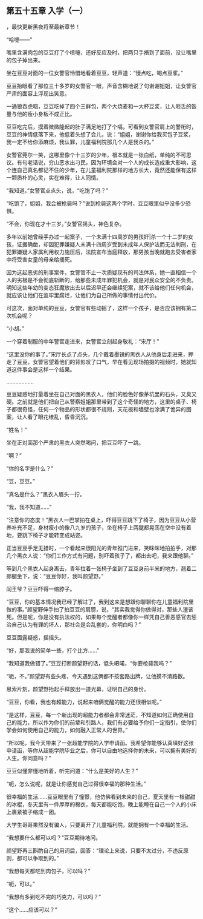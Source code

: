 ## 第五十五章 入学（一）
，最快更新黑夜将至最新章节！

“哈嚏――”

嘴里含满肉包的豆豆打了个喷嚏，还好反应及时，把两只手捂到了面前，没让嘴里的包子掉出来。

坐在豆豆对面的一位女警官怜惜地看着豆豆，轻声道：“慢点吃，喝点豆浆。”

豆豆抬眼看了那位三十多岁的女警官一眼，声音含糊地说了句谢谢姐姐，让女警官严肃的面容上浮现出笑意。

一通狼吞虎咽，豆豆吃掉了四个三鲜包，两个大烧麦和一大杯豆浆，让人咂舌的饭量与他的瘦小身板不成正比。

豆豆吃完后，摸着微微隆起的肚子满足地打了个嗝，可看到女警官肩上的警衔时，豆豆的神情低落下来，他低着头想了会儿，说：“姐姐，谢谢你给我买包子豆浆，我一定不给你添麻烦，我认罪，儿童福利院那几个人是我杀的。”

女警官莞尔一笑，这哪里像个十三岁的少年，根本就是一张白纸，单纯的不可思议。有句老话说，穷山恶水出刁民，因为环境会对一个人的成长造成重大影响，这个连自己真名都记不住的少年，在儿童福利院那样的地方长大，竟然还能保有这样一颗质朴的心灵，实在难得，让人同情。

“我知道。”女警官点点头，说，“吃饱了吗？”

“吃饱了，姐姐，我会被枪毙吗？”说到枪毙这两个字时，豆豆眼里似乎没多少恐惧。

“不会，你现在才十三岁。”女警官摇头，神色复杂。

多年以前她曾经手办过一起案子，一个未满十四周岁的男孩奸|杀一个十二岁的女孩，证据确凿，却因犯罪嫌疑人未满十四周岁受到未成年人保护法而无法判刑，在犯罪嫌疑人家属利用权力施压后，法院宣布当庭释放，那男孩当晚就跑去受害者家中将受害女童的母亲给捅死。

因为这起恶劣的刑事案件，女警官不止一次质疑现有的司法体系，她一直相信一个人的劣根是不会彻底斩断的，给那些未成年罪犯机会，就是对民众安全的不负责。明知这些年幼的变态狂魔放出去以后迟早还会继续犯案，就不该给他们任何机会，就应该让他们在监牢里腐烂，让他们为自己所做的事情付出代价。

可这次，面对单纯的豆豆，女警官有些动摇了，这样一个孩子，是否应该拥有第二次机会呢？

“小胡。”

一个穿着制服的中年警官走进来，女警官立刻起身敬礼：“宋厅！”

“这里没你的事了。”宋厅长点了点头，几个戴着墨镜的黑衣人从他身后走进来，押走了豆豆，女警官望着他们的背影叹了口气，早在看见现场拍摄的视频时，她就知道这件事会是这样一个结果。

………………

豆豆疑惑地打量着坐在自己对面的黑衣人，他们的脸色好像茅坑里的石头，又臭又硬。之前就是他们把自己从警察姐姐那里带到了这个奇怪的地方，这里的桌子、椅子都很奇怪，任何一个物品的形状都很不规则，天花板和墙壁也涂满了诡异的图案，让人看了眼花缭乱，昏昏沉沉。

“姓名！”

坐在正对面那个严肃的黑衣人突然喝问，把豆豆吓了一跳。

“啊？”

“你的名字是什么？”

“豆，豆豆。”

“真名是什么？”黑衣人眉头一拧。

“我，我不知道……”

“注意你的态度！”黑衣人一巴掌拍在桌上，吓得豆豆跳下了椅子，因为豆豆从小营养补充不足，身材瘦小的像八九岁的孩子，坐在椅子上两腿都晃荡在空中没有着地，要跳下椅子才能转变成站姿。

正当豆豆手足无措时，一个看起来很阳光的青年推门进来，笑眯眯地拍拍手，对那几个黑衣人说：“你们工作方式有问题，别吓着孩子了，都出去吧，我来跟他聊。”

等到几个黑衣人起身离去，青年拉着一张椅子坐到了豆豆身前半米的地方，翘着二郎腿坐下，说：“豆豆你好，我叫颜望野。”

阎王爷？豆豆吓得一缩脖子。

“豆豆，你的基本情况我已经了解过了，我到这来是想跟你聊聊你在儿童福利院里做的事。”颜望野伸手拍了拍豆豆的肩膀，说，“其实我觉得你做得对，那些人渣该死。但是呢，你是没有执法权的，如果每个觉醒者都像你一样凭自己善恶感官去惩治自己认为有罪的坏人，那社会是会乱套的，你明白吗？”

豆豆面露疑惑，摇摇头。

“好，那我说的简单一些，打个比方……”

“我知道我做错了。”豆豆打断颜望野的话，低头嗫喏，“你要枪毙我吗？”

“呃，不。”颜望野有些头疼，今天遇到这俩都不按套路出牌，让他摸不清路数。

思索片刻，颜望野抬起手释放出一道光幕，证明自己的身份。

“豆豆，你看，我也有超能力，说起来咱俩觉醒的能力还很相似呢。”

“是这样，豆豆，每一个新出现的超能力者都会非常迷茫，不知道如何正确使用自己的能力，所以作为你们的前辈和引路人，我们有必要给予你们一定指引，使你们学会如何使用自己的能力，如何融入正常人的世界。”

“所以呢，我今天带来了一张超能学院的入学申请函。我希望你能够认真填好这张申请函，等你从超能学院毕业之后，你可以自由地选择你的未来，可以拥有美好的人生。你同意吗？”

豆豆似懂非懂地听着，听完问道：“什么是美好的人生？”

“呃，怎么说呢，就是让你感觉自己过得很幸福的那种生活。”

很幸福的生活……豆豆眼里有了憧憬，他仿佛看到未来的自己，夏天里有一根甜甜的冰棍，冬天里有一件厚厚的棉衣，每天都能吃饱，晚上能睡在自己一个人的小床上裹紧被子缩成一团。

大学生哥哥果然没有骗人，只要离开了儿童福利院，就能拥有一个幸福的生活。

“我想要什么都可以吗？”豆豆期待地问。

颜望野再三斟酌自己的用词后，回答：“理论上来说，只要不太过分，不违反原则，都可以争取到的。”

“我想每天都吃到肉包子，可以吗？”

“呃，可以。”

“我想有多到吃不完的巧克力，可以吗？”

“这个……应该可以？”

